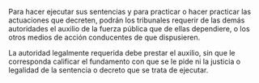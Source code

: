 Para hacer ejecutar sus sentencias y para practicar o hacer practicar las actuaciones que decreten, podrán los tribunales requerir de las demás autoridades el auxilio de la fuerza pública que de ellas dependiere, o los otros medios de acción conducentes de que dispusieren.

La autoridad legalmente requerida debe prestar el auxilio, sin que le corresponda calificar el fundamento con que se le pide ni la justicia o legalidad de la sentencia o decreto que se trata de ejecutar.
